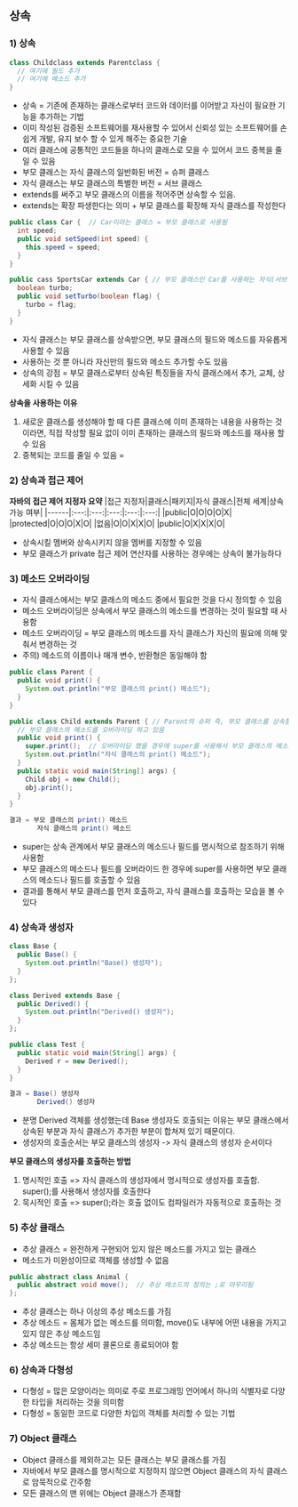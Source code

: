## 상속
### 1) 상속
```java
class Childclass extends Parentclass {
  // 여기에 필드 추가
  // 여기에 메소드 추가
}
``` 
- 상속 = 기존에 존재하는 클래스로부터 코드와 데이터를 이어받고 자신이 필요한 기능을 추가하는 기법
- 이미 작성된 검증된 소프트웨어를 재사용할 수 있어서 신뢰성 있는 소프트웨어를 손쉽게 개발, 유지 보수 할 수 있게 해주는 중요한 기술
- 여러 클래스에 공통적인 코드들을 하나의 클래스로 모을 수 있어서 코드 중복을 줄일 수 있음
- 부모 클래스는 자식 클래스의 일반화된 버전 = 슈퍼 클래스
- 자식 클래스는 부모 클래스의 특별한 버전 = 서브 클래스
- extends를 써주고 부모 클래스의 이름을 적어주면 상속할 수 있음.
- extends는 확장 파생한다는 의미 + 부모 클래스를 확장해 자식 클래스를 작성한다

```java
public class Car {  // Car이라는 클래스 = 부모 클래스로 사용됨
  int speed;
  public void setSpeed(int speed) {
    this.speed = speed;
  }
}

public cass SportsCar extends Car { // 부모 클래스인 Car를 사용하는 자식(서브 클래스) SportsCar를 만들었음
  boolean turbo;
  public void setTurbo(boolean flag) {
    turbo = flag;
  }
}
``` 
- 자식 클래스는 부모 클래스를 상속받으면, 부모 클래스의 필드와 메소드를 자유롭게 사용할 수 있음
- 사용하는 것 뿐 아니라 자신만의 필드와 메소드 추가할 수도 있음
- 상속의 강점 = 부모 클래스로부터 상속된 특징들을 자식 클래스에서 추가, 교체, 상세화 시킬 수 있음

__상속을 사용하는 이유__
1) 새로운 클래스를 생성해야 할 때 다른 클래스에 이미 존재하는 내용을 사용하는 것이라면, 직접 작성할 필요 없이 이미 존재하는 클래스의 필드와 메소드를 재사용 할 수 있음
2) 중복되는 코드를 줄일 수 있음 = 

### 2) 상속과 접근 제어

__자바의 접근 제어 지정자 요약__ 
|접근 지정자|클래스|패키지|자식 클래스|전체 세계|상속 가능 여부|
|------|:---:|:---:|:---:|:---:|:---:|
|public|O|O|O|O|X|
|protected|O|O|O|X|O|
|없음|O|O|X|X|O|
|public|O|X|X|X|O|

- 상속시킬 멤버와 상속시키지 않을 멤버를 지정할 수 있음
- 부모 클래스가 private 접근 제어 연산자를 사용하는 경우에는 상속이 불가능하다

### 3) 메소드 오버라이딩
- 자식 클래스에서는 부모 클래스의 메소드 중에서 필요한 것을 다시 정의할 수 있음
- 메소드 오버라이딩은 상속에서 부모 클래스의 메소드를 변경하는 것이 필요할 때 사용함
- 메소드 오버라이딩 = 부모 클래스의 메소드를 자식 클래스가 자신의 필요에 의해 맞춰서 변경하는 것
- 주의) 메소드의 이름이나 매개 변수, 반환형은 동일해야 함
```java
public class Parent {
  public void print() {
    System.out.println("부모 클래스의 print() 메소드");
  }
}

public class Child extends Parent { // Parent의 슈퍼 즉, 부모 클래스를 상속함
  // 부모 클래스의 메소드를 오버라이딩 하고 있음
  public void print() {
    super.print();  // 오버라이딩 했을 경우에 super를 사용해서 부모 클래스의 메소드를 호출하고 있음
    System.out.println("자식 클래스의 print() 메소드");
  }
  public static void main(String[] args) {
    Child obj = new Child();
    obj.print();
  }
}

결과 = 부모 클래스의 print() 메소드
       자식 클래스의 print() 메소드
``` 
- super는 상속 관계에서 부모 클래스의 메소드나 필드를 명시적으로 참조하기 위해 사용함
- 부모 클래스의 메소드나 필드를 오버라이드 한 경우에 super를 사용하면 부모 클래스의 메소드나 필드를 호출할 수 있음
- 결과를 통해서 부모 클래스를 먼저 호출하고, 자식 클래스를 호출하는 모습을 볼 수 있다

### 4) 상속과 생성자
```java
class Base {
  public Base() {
    System.out.println("Base() 생성자");
  }
};

class Derived extends Base {
  public Derived() {
    System.out.println("Derived() 생성자");
  }
};

public class Test {
  public static void main(String[] args) {
    Derived r = new Derived();
  }
}

결과 = Base() 생성자
       Derived() 생성자
``` 
- 분명 Derived 객체를 생성했는데 Base 생성자도 호출되는 이유는 부모 클래스에서 상속된 부분과 자식 클래스가 추가한 부분이 합쳐져 있기 때문이다.
- 생성자의 호출순서는 부모 클래스의 생성자 -> 자식 클래스의 생성자 순서이다

__부모 클래스의 생성자를 호출하는 방법__
1) 명시적인 호출
=> 자식 클래스의 생성자에서 명시적으로 생성자를 호출함. super();를 사용해서 생성자를 호출한다
2) 묵시적인 호출
=> super();라는 호출 없이도 컴파일러가 자동적으로 호출하는 것

### 5) 추상 클래스
- 추상 클래스 = 완전하게 구현되어 있지 않은 메소드를 가지고 있는 클래스
- 메소드가 미완성이므로 객체를 생성할 수 없음
```java
public abstract class Animal {
  public abstract void move();  // 추상 메소드의 정의는 ;로 마무리됨
};
```
- 추상 클래스는 하나 이상의 추상 메소드를 가짐
- 추상 메소드 = 몸체가 없는 메소드를 의미함, move()도 내부에 어떤 내용을 가지고 있지 않은 추상 메소드임
- 추상 메소드는 항상 세미 콜론으로 종료되어야 함

### 6) 상속과 다형성
- 다형성 = 많은 모양이라는 의미로 주로 프로그래밍 언어에서 하나의 식별자로 다양한 타입을 처리하는 것을 의미함
- 다형성 = 동일한 코드로 다양한 차입의 객체를 처리할 수 있는 기법

### 7) Object 클래스
- Object 클래스를 제외하고는 모든 클래스는 부모 클래스를 가짐
- 자바에서 부모 클래스를 명시적으로 지정하지 않으면 Object 클래스의 자식 클래스로 암묵적으로 간주함
- 모든 클래스의 맨 위에는 Object 클래스가 존재함

